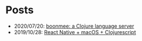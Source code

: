 # Posts

* 2020/07/20: [boonmee: a Clojure language server](/posts/2020-20-07-boonmee)
* 2019/10/28: [React Native + macOS + Clojurescript](/posts/2019-28-10-cljs-macos)
